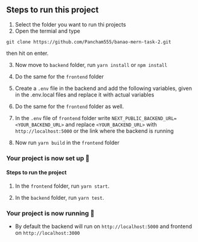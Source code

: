 ## Steps to run this project

1. Select the folder you want to run thi projects
2. Open the termial and type

```
git clone https://github.com/Pancham555/banao-mern-task-2.git
```

then hit on enter.

3. Now move to `backend` folder, run `yarn install` or `npm install`

4. Do the same for the `frontend` folder

5. Create a `.env` file in the backend and add the following variables, given in the .env.local files and replace it with actual variables

6. Do the same for the `frontend` folder as well.

7. In the `.env` file of `frontend` folder write `NEXT_PUBLIC_BACKEND_URL=<YOUR_BACKEND_URL>` and replace `<YOUR_BACKEND_URL>` with `http://localhost:5000` or the link where the backend is running

8. Now run `yarn build` in the `frontend` folder

### Your project is now set up 🎉

#### Steps to run the project

1. In the `frontend` folder, run `yarn start`.

2. In the `backend` folder, run `yarn test`.

### Your project is now running 🎉

- By default the backend will run on `http://localhost:5000` and frontend on `http://localhost:3000`
